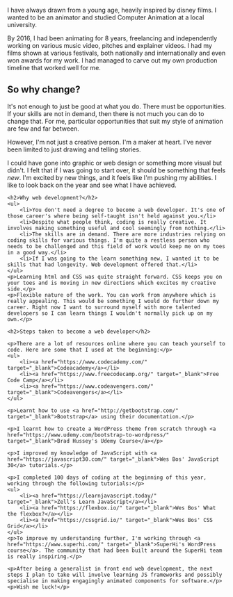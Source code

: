 <div class="blog">
	<p>I have always drawn from a young age, heavily inspired by disney films. I wanted to be an animator and studied Computer Animation at a local university.</p>
	<p>
	By 2016, I had been animating for 8 years, freelancing and independently working on various music video, pitches and explainer videos. I had my films shown at various festivals, both nationally and internationally and even won awards for my work. I had managed to carve out my own production timeline that worked well for me.
	</p>
	<h2>So why change?</h2>
	<p>It's not enough to just be good at what you do. There must be opportunities. If your skills are not in demand, then there is not much you can do to change that. For me, particular opportunities that suit my style of animation are few and far between.</p>
	<p>However, I'm not just a creative person. I'm a maker at heart. I've never been limited to just drawing and telling stories.</p>
	<p>I could have gone into graphic or web design or something more visual but didn't. I felt that if I was going to start over, it should be something that feels <em>new</em>. I'm excited by new things, and it feels like I'm pushing my abilities. I like to look back on the year and see what I have achieved.</p>  

	<h2>Why web development?</h2>
	<ul>
		<li>You don't need a degree to become a web developer. It's one of those career's where being self-taught isn't held against you.</li>  
		<li>Despite what people think, coding is really creative. It involves making something useful and cool seemingly from nothing.</li>
		<li>The skills are in demand. There are more industries relying on coding skills for various things. I'm quite a restless person who needs to be challenged and this field of work would keep me on my toes in a good way.</li>
		<li>If I was going to the learn something new, I wanted it to be skills that had longevity. Web development offered that.</li>
	</ul>
	<p>Learning html and CSS was quite straight forward. CSS keeps you on your toes and is moving in new directions which excites my creative side.</p>
	<p>Flexible nature of the work. You can work from anywhere which is really appealing. This would be something I would do further down my career. Right now I want to surround myself with more talented developers so I can learn things I wouldn't normally pick up on my own.</p>

	<h2>Steps taken to become a web developer</h2>

	<p>There are a lot of resources online where you can teach yourself to code. Here are some that I used at the beginning:</p>
	<ul>
		<li><a href="https://www.codecademy.com/" target="_blank">Codeacademy</a></li>
		<li><a href="https://www.freecodecamp.org/" target="_blank">Free Code Camp</a></li>
		<li><a href="https://www.codeavengers.com/" target="_blank">Codeavengers</a></li>
	</ul>

	<p>Learnt how to use <a href="http://getbootstrap.com/" target="_blank">Bootstrap</a> using their documentation.</p>

	<p>I learnt how to create a WordPress theme from scratch through <a href="https://www.udemy.com/bootstrap-to-wordpress/" target="_blank">Brad Hussey's Udemy Course</a></p>

	<p>I improved my knowledge of JavaScript with <a href="https://javascript30.com/" target="_blank">Wes Bos' JavaScript 30</a> tutorials.</p>

	<p>I completed 100 days of coding at the beginning of this year, working through the following tutorials:</p>
	<ul>
		<li><a href="https://learnjavascript.today/" target="_blank">Zell's Learn JavaScript</a></li>
		<li><a href="https://flexbox.io/" target="_blank">Wes Bos' What the flexbox?</a></li>
		<li><a href="https://cssgrid.io/" target="_blank">Wes Bos' CSS Grid</a></li>
	</ul>
	<p>To improve my understanding further, I'm working through <a href="https://www.superhi.com/" target="_blank">SuperHi's WordPress course</a>. The community that had been built around the SuperHi team is really inspiring.</p>

	<p>After being a generalist in front end web development, the next steps I plan to take will involve learning JS frameworks and possibly specialise in making engagingly animated components for software.</p>
	<p>Wish me luck!</p>
</div>
